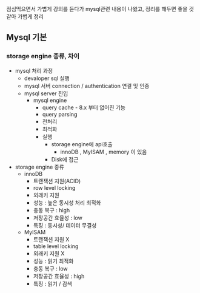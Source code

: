 점심먹으면서 가볍게 강의를 듣다가 mysql관련 내용이 나왔고, 정리를 해두면 좋을 것 같아 가볍게 정리

## Mysql 기본

### storage engine 종류, 차이

- mysql 처리 과정
  - devaloper sql 실행
  - mysql 서버 connection / authentication 연결 및 인증
  - mysql server 진입
    - mysql engine
      - query cache - 8.x 부터 없어진 기능
      - query parsing
      - 전처리
      - 최적화
      - 실행
        - storage engine에 api호출
          - innoDB , MyISAM , memory 이 있음
        - Disk에 접근
- storage engine 종류
  - innoDB
    - 트랜잭션 지원(ACID)
    - row level locking
    - 외래키 지원
    - 성능 : 높은 동시성 처리 최적화
    - 충동 복구 : high
    - 저장공간 효율성 : low
    - 특징 : 동시성/ 데이터 무결성
  - MyISAM
    - 트랜잭션 지원 X
    - table level locking
    - 외래키 지원 X
    - 성능 : 읽기 최적화
    - 충동 복구 : low
    - 저장공간 효율성 : high
    - 특징 : 읽기 / 감색
